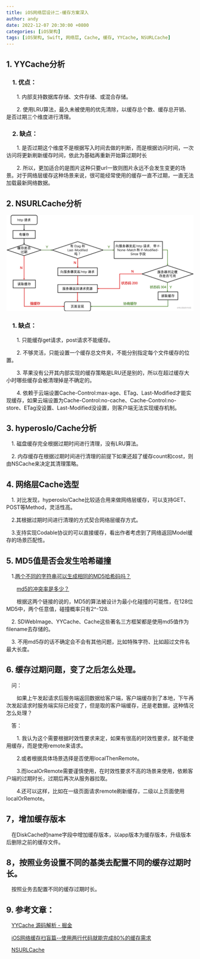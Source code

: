 ```yaml
---
title: iOS网络层设计二-缓存方案深入
author: andy
date: 2022-12-07 20:30:00 +0800
categories: [iOS架构]
tags: [iOS架构, Swift, 网络层, Cache, 缓存, YYCache, NSURLCache]
---
```


## 1. YYCache分析
### &emsp;1. 优点：

&emsp;&emsp;1. 内部支持数据库存储、文件存储、或混合存储。

&emsp;&emsp;2. 使用LRU算法，最久未被使用的优先清除，以缓存总个数、缓存总开销、是否过期三个维度进行清理。

### &emsp;2. 缺点：

&emsp;&emsp;1. 是否过期这个维度不是根据写入时间去做的判断，而是根据访问时间，一次访问将更新刷新缓存时间，依此为基础再重新开始算过期时长

&emsp;&emsp;2. 所以，更加适合的是图片这种只要url一致则图片永远不会发生变更的场景。对于网络层缓存这种场景来说，很可能经常使用的缓存一直不过期，一直无法加载最新网络数据。

## 2. NSURLCache分析

![流程图](/assets/img/posts/NSURLCache.png)

### &emsp;1. 缺点：

&emsp;&emsp;1. 只能缓存get请求，post请求不能缓存。

&emsp;&emsp;2. 不够灵活，只能设置一个缓存总文件夹，不能分别指定每个文件缓存的位置。

&emsp;&emsp;3. 苹果没有公开其内部实现的缓存策略是LRU还是别的，所以在超过缓存大小时哪些缓存会被清理掉是不确定的。

&emsp;&emsp;4. 依赖于云端设置Cache-Control:max-age、ETag、Last-Modified才能实现缓存，如果云端设置为Cache-Control:no-cache、Cache-Control:no-store、ETag没设置、Last-Modified没设置，则客户端无法实现缓存机制。

## 3. hyperoslo/Cache分析

&emsp;1. 磁盘缓存完全根据过期时间进行清理，没有LRU算法。

&emsp;2. 内存缓存在根据过期时间进行清理的前提下如果还超了缓存count和cost，则由NSCache来决定其清理策略。

## 4. 网络层Cache选型

&emsp;1. 对比发现，hyperoslo/Cache比较适合用来做网络层缓存，可以支持GET、POST等Method，灵活性高。

&emsp;2.其根据过期时间进行清理的方式契合网络层缓存方式。

&emsp;3.支持实现Codable协议的可以直接缓存，看出作者考虑到了网络返回Model缓存的场景匹配性。

## 5. MD5值是否会发生哈希碰撞
&emsp;1.[两个不同的字符串可以生成相同的MD5哈希码吗？](https://www.javaroad.cn/questions/130314)

&emsp;&emsp;[md5的冲突率是多少？](https://www.it1352.com/558448.html)

&emsp;&emsp;根据这两个链接的说的，MD5的算法被设计为最小化碰撞的可能性，在128位MD5中，两个任意值，碰撞概率只有2^-128.

&emsp;2. SDWebImage、YYCache、Cache这些著名三方框架都是使用md5值作为filename去存储的。

&emsp;3. 不用md5存的话不确定会不会有其他问题，比如特殊字符、比如超过文件名最大长度。

## 6. 缓存过期问题，变了之后怎么处理。
&emsp;问：

&emsp;&emsp;如果上午发起请求后服务端返回数据给客户端，客户端缓存到了本地，下午再次发起请求时服务端实际已经变了，但是取的客户端缓存，还是老数据，这种情况怎么处理？

&emsp;答：

&emsp;&emsp;1. 我认为这个需要根据时效性要求来定，如果有很高的时效性要求，就不能使用缓存，而是使用remote来请求。

&emsp;&emsp;2.或者根据具体场景选择是否使用localThenRemote。

&emsp;&emsp;3.而localOrRemote需要谨慎使用，在时效性要求不高的场景来使用，依赖客户端的过期时长，过期后再次从服务器拉取。

&emsp;&emsp;4.还可以这样，比如在一级页面请求remote刷新缓存，二级以上页面使用localOrRemote。

## 7，增加缓存版本
&emsp;在DiskCache的name字段中增加缓存版本，以app版本为缓存版本，升级版本后删除之前的缓存文件。

## 8，按照业务设置不同的基类去配置不同的缓存过期时长。
&emsp;按照业务去配置不同的缓存过期时长。

## 9. 参考文章：

&emsp;[YYCache 源码解析 - 掘金](https://juejin.cn/post/6844903554214264840) 

&emsp;[iOS网络缓存扫盲篇--使用两行代码就能完成80%的缓存需求](https://www.jianshu.com/p/fb5aaeac06ef)

&emsp;[NSURLCache](https://www.jianshu.com/p/b4488c53225a)
